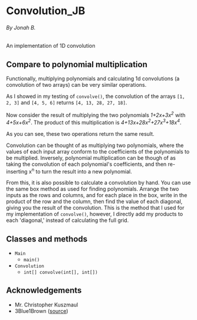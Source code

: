 # Convolution_JB
###### By *Jonah B.*

An implementation of 1D convolution

## Compare to polynomial multiplication
Functionally, multiplying polynomials and calculating 1d convolutions (a convolution of two arrays) can be very similar 
operations.

As I showed in my testing of `convolve()`, the convolution of the arrays `[1, 2, 3]` and `[4, 5, 6]` 
returns `[4, 13, 28, 27, 18]`. 

Now consider the result of multiplying the two polynomials *1+2x+3x<sup>2</sup>* with *4+5x+6x<sup>2</sup>*. The 
product of this multiplication is *4+13x+28x<sup>2</sup>+27x<sup>3</sup>+18x<sup>4</sup>*.

As you can see, these two operations return the same result.

Convolution can be thought of as multiplying two polynomials, where the values of each input array conform to the 
coefficients of the polynomials to be multiplied. Inversely, polynomial multiplication can be though of as taking 
the convolution of each polynomial's coefficients, and then re-inserting x<sup>n</sup> to turn the result into a new 
polynomial.

From this, it is also possible to calculate a convolution by hand. You can use the same box method as used for 
finding polynomials. Arrange the two inputs as the rows and columns, and for each place in the box, write in the 
product of the row and the column, then find the value of each diagonal, giving you the result of the convolution. 
This is the method that I used for my implementation of `convolve()`, however, I directly add my products to each 
'diagonal,' instead of calculating the full grid. 

## Classes and methods
- `Main`
  - `main()`
- `Convolution`
  - `int[] convolve(int[], int[])`

## Acknowledgements
- Mr. Christopher Kuszmaul
- 3Blue1Brown ([source](https://www.youtube.com/watch?v=KuXjwB4LzSA))